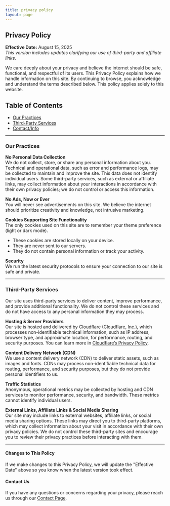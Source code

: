 ```yaml
---
title: privacy policy
layout: page
---
```

## Privacy Policy

**Effective Date:** August 15, 2025  
*This version includes updates clarifying our use of third-party and affiliate links.*


We care deeply about your privacy and believe the internet should be safe, functional, and respectful of its users. This Privacy Policy explains how we handle information on this site. By continuing to browse, you acknowledge and understand the terms described below. This policy applies solely to this website.

## Table of Contents
- [Our Practices](#our-practices)
- [Third-Party Services](#third-party-services)
- [Contact/Info](#contact-us)

---

### Our Practices

**No Personal Data Collection**  
We do not collect, store, or share any personal information about you. Technical and operational data, such as error and performance logs, may be collected to maintain and improve the site. This data does not identify individual users. Some third-party services, such as external or affiliate links, may collect information about your interactions in accordance with their own privacy policies; we do not control or access this information.

**No Ads, Now or Ever**  
You will never see advertisements on this site. We believe the internet should prioritize creativity and knowledge, not intrusive marketing.

**Cookies Supporting Site Functionality**  
The only cookies used on this site are to remember your theme preference (light or dark mode).

- These cookies are stored locally on your device.
- They are never sent to our servers.
- They do not contain personal information or track your activity.

**Security**  
We run the latest security protocols to ensure your connection to our site is safe and private.

---

### Third-Party Services

Our site uses third-party services to deliver content, improve performance, and provide additional functionality. We do not control these services and do not have access to any personal information they may process.

**Hosting & Server Providers**  
Our site is hosted and delivered by Cloudflare (Cloudflare, Inc.), which processes non-identifiable technical information, such as IP address, browser type, and approximate location, for performance, routing, and security purposes. You can learn more in [Cloudflare’s Privacy Policy](https://www.cloudflare.com/privacypolicy/).

**Content Delivery Network (CDN)**  
We use a content delivery network (CDN) to deliver static assets, such as images and fonts. CDNs may process non-identifiable technical data for routing, performance, and security purposes, but they do not provide personal identifiers to us.

**Traffic Statistics**  
Anonymous, operational metrics may be collected by hosting and CDN services to monitor performance, security, and bandwidth. These metrics cannot identify individual users.

**External Links, Affiliate Links & Social Media Sharing**  
Our site may include links to external websites, affiliate links, or social media sharing options. These links may direct you to third-party platforms, which may collect information about your visit in accordance with their own privacy policies. We do not control these third-party sites and encourage you to review their privacy practices before interacting with them.

---

#### **Changes to This Policy**

If we make changes to this Privacy Policy, we will update the "Effective Date" above so you know when the latest version took effect.

#### **Contact Us**

If you have any questions or concerns regarding your privacy, please reach us through our [Contact Page](https://cinefilth.pages.dev/email.html).
